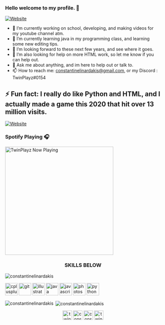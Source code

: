 ### Hello welcome to my profile. 👋

[![Website](https://img.shields.io/website?label=ConstantineLinardakis.com&style=for-the-badge&url=https%3A%2F%2FMyWebsite)](https://constantinelinardakis.github.io/TwinPlayz/)

- 🔭 I’m currently working on school, developing, and making videos for my youtube channel atm.
- 🌱 I’m currently learning java in my programming class, and learning some new editing tips.
- 👯 I’m looking forward to these next few years, and see where it goes.
- 🤔 I’m also looking for help on more HTML work, so let me know if you can help out.
- 💬 Ask me about anything, and im here to help out or talk to.
- 📫 How to reach me: constantinelinardakis@gmail.com, or my Discord : TwinPlayz#0154

## ⚡ Fun fact: I really do like Python and HTML, and I actually made a game this 2020 that hit over 13 million visits.
[![Website](https://img.shields.io/website?label=HUGEGAMEIMADEm&style=for-the-badge&url=https%3A%2F%2FMyWebsite)](https://www.roblox.com/games/1076861807/Cocoa-ALPHA-ITS-BACK#!/game-instances)

### Spotify Playing 🎧
[<img src="https://novatorem.constantinelinardakis.vercel.app/api/spotify-playing" alt="TwinPlayz Now Playing" width="350" />](https://open.spotify.com/user/thetwinersplayz)

<h3 align="center">SKILLS BELOW</h3>

<p align="left"> <img src="https://komarev.com/ghpvc/?username=constantinelinardakis" alt="constantinelinardakis" /> </p>

<p align="left"><img src="https://devicons.github.io/devicon/devicon.git/icons/cplusplus/cplusplus-original.svg" alt="cplusplus" width="40" height="40"/> <img src="https://www.vectorlogo.zone/logos/git-scm/git-scm-icon.svg" alt="git" width="40" height="40"/> <img src="https://www.vectorlogo.zone/logos/adobe_illustrator/adobe_illustrator-icon.svg" alt="illustrator" width="40" height="40"/> <img src="https://devicons.github.io/devicon/devicon.git/icons/java/java-original-wordmark.svg" alt="java" width="40" height="40"/> <img src="https://devicons.github.io/devicon/devicon.git/icons/javascript/javascript-original.svg" alt="javascript" width="40" height="40"/> <img src="https://devicons.github.io/devicon/devicon.git/icons/photoshop/photoshop-plain.svg" alt="photoshop" width="40" height="40"/> <img src="https://devicons.github.io/devicon/devicon.git/icons/python/python-original.svg" alt="python" width="40" height="40"/></p><p><img align="left" src="https://github-readme-stats.vercel.app/api/top-langs/?username=constantinelinardakis&layout=compact&hide=html" alt="constantinelinardakis" /></p>

<p>&nbsp;<img align="center" src="https://github-readme-stats.vercel.app/api?username=constantinelinardakis&show_icons=true" alt="constantinelinardakis" /></p>

<p align="center">
<a href="https://twitter.com/twinplayz" target="blank"><img align="center" src="https://cdn.jsdelivr.net/npm/simple-icons@3.0.1/icons/twitter.svg" alt="twinplayz" height="30" width="30" /></a>
<a href="https://www.facebook.com/profile.php?id=100010804026102" target="blank"><img align="center" src="https://cdn.jsdelivr.net/npm/simple-icons@3.0.1/icons/facebook.svg" alt="constantinelinardakis" height="30" width="30" /></a>
<a href="https://instagram.com/constantinelinardakis" target="blank"><img align="center" src="https://cdn.jsdelivr.net/npm/simple-icons@3.0.1/icons/instagram.svg" alt="constantinelinardakis" height="30" width="30" /></a>
<a href="https://www.youtube.com/channel/UCuA1LgaY5O-kCBPZfjhIx9g" target="blank"><img align="center" src="https://cdn.jsdelivr.net/npm/simple-icons@3.0.1/icons/youtube.svg" alt="twinplayz" height="30" width="30" /></a>
</p>


